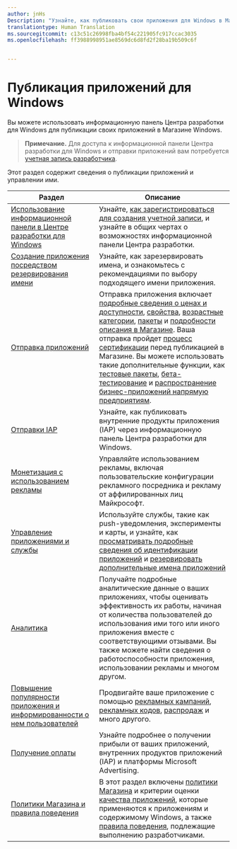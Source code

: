 ```yaml
---
author: jnHs
Description: "Узнайте, как публиковать свои приложения для Windows в Магазине Windows."
translationtype: Human Translation
ms.sourcegitcommit: c13c51c26998fba4bf54c221905fc917ccac3035
ms.openlocfilehash: ff3988998951ae8569dc6d8fd2f28ba19b509c6f


---
```


# Публикация приложений для Windows

Вы можете использовать информационную панель Центра разработки для Windows для публикации своих приложений в Магазине Windows. 

> **Примечание.** Для доступа к информационной панели Центра разработки для Windows и отправки приложений вам потребуется [учетная запись разработчика](http://go.microsoft.com/fwlink/p/?LinkId=615100).

Этот раздел содержит сведения о публикации приложений и управлении ими.

| **Раздел** | **Описание** |
|-----------|-----------------|
| [Использование информационной панели в Центре разработки для Windows](using-the-windows-dev-center-dashboard.md) | Узнайте, [как зарегистрироваться для создания учетной записи](opening-a-developer-account.md), и узнайте в общих чертах о возможностях информационной панели Центра разработки. |
| [Создание приложения посредством резервирования имени](create-your-app-by-reserving-a-name.md) | Узнайте, как зарезервировать имена, и ознакомьтесь с рекомендациями по выбору подходящего имени приложения. |
| [Отправка приложений](app-submissions.md) | Отправка приложения включает [подробные сведения о ценах и доступности](set-app-pricing-and-availability.md), [свойства](enter-app-properties.md), [возрастные категории](age-ratings.md), [пакеты](upload-app-packages.md) и [подробности описания в Магазине](create-app-descriptions.md). Ваша отправка пройдет [процесс сертификации](the-app-certification-process.md) перед публикацией в Магазине. Вы можете использовать такие дополнительные функции, как [тестовые пакеты](package-flights.md), [бета-тестирование](beta-testing-and-targeted-distribution.md) и [распространение бизнес-приложений напрямую предприятиям](distribute-lob-apps-to-enterprises.md). |
| [Отправки IAP](iap-submissions.md) | Узнайте, как публиковать внутренние продукты приложения (IAP) через информационную панель Центра разработки для Windows. |
| [Монетизация с использованием рекламы](monetize-with-ads.md) | Управляйте использованием рекламы, включая пользовательские конфигурации рекламного посредника и рекламу от аффилированных лиц Майкрософт. |
| [Управление приложениями и службы](app-management-and-services.md) | Используйте службы, такие как push-уведомления, эксперименты и карты, и узнайте, как [просматривать подробные сведения об идентификации приложений](view-app-identity-details.md) и [резервировать дополнительные имена приложений](manage-app-names.md) |
| [Аналитика](analytics.md) | Получайте подробные аналитические данные о ваших приложениях, чтобы оценивать эффективность их работы, начиная от количества пользователей до использования ими того или иного приложения вместе с соответствующими отзывами. Вы также можете найти сведения о работоспособности приложения, использовании рекламы и многом другом. |
| [Повышение популярности приложения и информированности о нем пользователей](app-promotion-and-customer-engagement.md) | Продвигайте ваше приложение с помощью [рекламных кампаний](create-an-ad-campaign-for-your-app.md), [рекламных кодов](generate-promotional-codes.md), [распродаж](put-apps-and-iaps-on-sale.md) и много другого. 
| [Получение оплаты](getting-paid-apps.md) | Узнайте подробнее о получении прибыли от ваших приложений, внутренних продуктов приложений (IAP) и платформы Microsoft Advertising. |
| [Политики Магазина и правила поведения](https://msdn.microsoft.com/library/windows/apps/dn764939.aspx) | В этот раздел включены [политики Магазина](https://msdn.microsoft.com/library/windows/apps/dn764944.aspx) и критерии оценки [качества приложений](https://msdn.microsoft.com/library/windows/apps/mt652261.aspx), которые применяются к приложениям и содержимому Windows, а также [правила поведения](https://msdn.microsoft.com/library/windows/apps/dn764941.aspx), подлежащие выполнению разработчиками. |
 



<!--HONumber=Jun16_HO4-->


